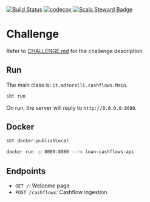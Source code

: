 [![Build Status](https://github.com/danieletorelli/loan-cashflows-api/workflows/Scala%20CI/badge.svg?branch=master)](https://github.com/danieletorelli/loan-cashflows-api/actions?query=workflow%3A%22Scala+CI%22+branch%3Amaster)
[![codecov](https://codecov.io/gh/danieletorelli/loan-cashflows-api/branch/master/graph/badge.svg)](https://codecov.io/gh/danieletorelli/loan-cashflows-api)
[![Scala Steward Badge](https://img.shields.io/badge/Scala_Steward-helping-blue.svg?style=flat&logo=data:image/png;base64,iVBORw0KGgoAAAANSUhEUgAAAA4AAAAQCAMAAAARSr4IAAAAVFBMVEUAAACHjojlOy5NWlrKzcYRKjGFjIbp293YycuLa3pYY2LSqql4f3pCUFTgSjNodYRmcXUsPD/NTTbjRS+2jomhgnzNc223cGvZS0HaSD0XLjbaSjElhIr+AAAAAXRSTlMAQObYZgAAAHlJREFUCNdNyosOwyAIhWHAQS1Vt7a77/3fcxxdmv0xwmckutAR1nkm4ggbyEcg/wWmlGLDAA3oL50xi6fk5ffZ3E2E3QfZDCcCN2YtbEWZt+Drc6u6rlqv7Uk0LdKqqr5rk2UCRXOk0vmQKGfc94nOJyQjouF9H/wCc9gECEYfONoAAAAASUVORK5CYII=)](https://scala-steward.org)




Challenge
=================

Refer to [CHALLENGE.md](CHALLENGE.md) for the challenge description.

Run
---

The main class is: `it.mdtorelli.cashflows.Main`.

```sh
sbt run
```

On run, the server will reply to `http://0.0.0.0:8080`.

Docker
------

```sh
sbt docker:publishLocal

docker run -p 8080:8080 --rm loan-cashflows-api
```

Endpoints
---------

- `GET /`: Welcome page
- `POST /cashflows`: Cashflow ingestion
